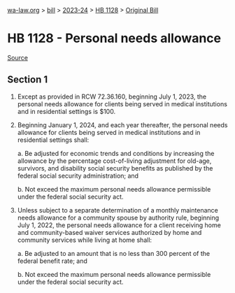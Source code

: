 [wa-law.org](/) > [bill](/bill/) > [2023-24](/bill/2023-24/) > [HB 1128](/bill/2023-24/hb/1128/) > [Original Bill](/bill/2023-24/hb/1128/1/)

# HB 1128 - Personal needs allowance

[Source](http://lawfilesext.leg.wa.gov/biennium/2023-24/Pdf/Bills/House%20Bills/1128.pdf)

## Section 1
1. Except as provided in RCW 72.36.160, beginning July 1, 2023, the personal needs allowance for clients being served in medical institutions and in residential settings is $100.

2. Beginning January 1, 2024, and each year thereafter,  the personal needs allowance for clients being served in medical institutions and in residential settings shall:

    a. Be adjusted for economic trends and conditions by increasing the allowance by the percentage cost-of-living adjustment for old-age, survivors, and disability social security benefits as published by the federal social security administration; and

    b. Not exceed the maximum personal needs allowance permissible under the federal social security act.

3. Unless subject to a separate determination of a monthly maintenance needs allowance for a community spouse by authority rule, beginning July 1, 2022, the personal needs allowance for a client receiving home and community-based waiver services authorized by home and community services while living at home shall:

    a. Be adjusted to an amount that is no less than 300 percent of the federal benefit rate; and

    b. Not exceed the maximum personal needs allowance permissible under the federal social security act.
